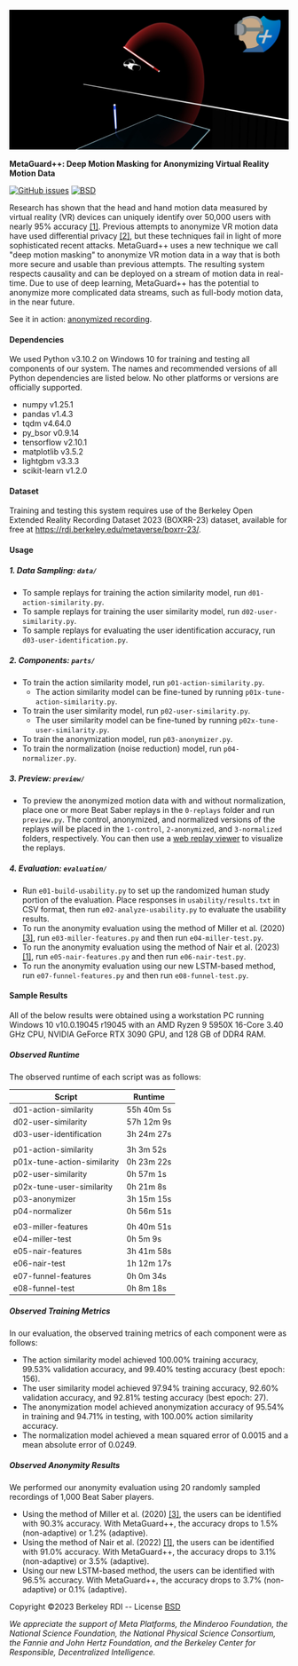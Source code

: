 ![](./thumbnail.png)

**MetaGuard++: Deep Motion Masking for Anonymizing Virtual Reality Motion Data**

[![GitHub issues](https://img.shields.io/github/issues/metaguard/metaguardplus)](https://github.com/metaguard/metaguardplus/issues)
[![BSD](https://img.shields.io/badge/license-BSD-brightgreen.svg)](https://github.com/metaguard/metaguardplus/blob/main/LICENSE)

Research has shown that the head and hand motion data measured by virtual reality (VR) devices can uniquely identify over 50,000 users with nearly 95% accuracy [[1]](https://www.usenix.org/conference/usenixsecurity23/presentation/nair-identification). Previous attempts to anonymize VR motion data have used differential privacy [[2]](https://arxiv.org/abs/2208.05604), but these techniques fail in light of more sophisticated recent attacks. MetaGuard++ uses a new technique we call "deep motion masking" to anonymize VR motion data in a way that is both more secure and usable than previous attempts.
The resulting system respects causality and can be deployed on a stream of motion data in real-time. Due to use of deep learning, MetaGuard++ has the potential to anonymize more complicated data streams, such as full-body motion data, in the near future.

See it in action: [anonymized recording](https://replay.beatleader.xyz/?link=https://metaguard.github.io/MetaGuardPlus/preview/3-normalized/76561197970860970-ExpertPlus-Standard-3585B3438A5B78DEAFAAA9D8FBA9A9E88556D218.bsor).

#### Dependencies
We used Python v3.10.2 on Windows 10 for training and testing all components of our system. The names and recommended versions of all Python dependencies are listed below. No other platforms or versions are officially supported.
- numpy v1.25.1
- pandas v1.4.3
- tqdm v4.64.0
- py_bsor v0.9.14
- tensorflow v2.10.1
- matplotlib v3.5.2
- lightgbm v3.3.3
- scikit-learn v1.2.0

#### Dataset
Training and testing this system requires use of the Berkeley Open Extended Reality Recording Dataset 2023 (BOXRR-23) dataset, available for free at https://rdi.berkeley.edu/metaverse/boxrr-23/.

#### Usage

##### 1. Data Sampling: `data/`

- To sample replays for training the action similarity model, run `d01-action-similarity.py`.
- To sample replays for training the user similarity model, run `d02-user-similarity.py`.
- To sample replays for evaluating the user identification accuracy, run `d03-user-identification.py`.

##### 2. Components: `parts/`

- To train the action similarity model, run `p01-action-similarity.py`.
  - The action similarity model can be fine-tuned by running `p01x-tune-action-similarity.py`.
- To train the user similarity model, run `p02-user-similarity.py`.
  - The user similarity model can be fine-tuned by running `p02x-tune-user-similarity.py`.
- To train the anonymization model, run `p03-anonymizer.py`.
- To train the normalization (noise reduction) model, run `p04-normalizer.py`.

##### 3. Preview: `preview/`

- To preview the anonymized motion data with and without normalization, place one or more Beat Saber replays in the `0-replays` folder and run `preview.py`. The control, anonymized, and normalized versions of the replays will be placed in the `1-control`, `2-anonymized`, and `3-normalized` folders, respectively. You can then use a [web replay viewer](https://replay.beatleader.xyz) to visualize the replays.

##### 4. Evaluation: `evaluation/`

- Run `e01-build-usability.py` to set up the randomized human study portion of the evaluation. Place responses in `usability/results.txt` in CSV format, then run `e02-analyze-usability.py` to evaluate the usability results.
- To run the anonymity evaluation using the method of Miller et al. (2020) [[3]](https://www.nature.com/articles/s41598-020-74486-y), run `e03-miller-features.py` and then run `e04-miller-test.py`.
- To run the anonymity evaluation using the method of Nair et al. (2023) [[1]](https://www.usenix.org/conference/usenixsecurity23/presentation/nair-identification), run `e05-nair-features.py` and then run `e06-nair-test.py`.
- To run the anonymity evaluation using our new LSTM-based method, run `e07-funnel-features.py` and then run `e08-funnel-test.py`.

#### Sample Results

All of the below results were obtained using a workstation PC running Windows 10 v10.0.19045 r19045 with an AMD Ryzen 9 5950X 16-Core 3.40 GHz CPU, NVIDIA GeForce RTX 3090 GPU, and 128 GB of DDR4 RAM.

##### Observed Runtime

The observed runtime of each script was as follows:

| **Script**                  | **Runtime** |
|-----------------------------|-------------|
| d01-action-similarity       | 55h 40m 5s  |
| d02-user-similarity         | 57h 12m 9s  |
| d03-user-identification     | 3h 24m 27s  |
|                             |             |
| p01-action-similarity       | 3h 3m 52s   |
| p01x-tune-action-similarity | 0h 23m 22s  |
| p02-user-similarity         | 0h 57m 1s   |
| p02x-tune-user-similarity   | 0h 21m 8s   |
| p03-anonymizer              | 3h 15m 15s  |
| p04-normalizer              | 0h 56m 51s  |
|                             |             |
| e03-miller-features         | 0h 40m 51s  |
| e04-miller-test             | 0h 5m 9s    |
| e05-nair-features           | 3h 41m 58s  |
| e06-nair-test               | 1h 12m 17s  |
| e07-funnel-features         | 0h 0m 34s   |
| e08-funnel-test             | 0h 8m 18s   |

##### Observed Training Metrics

In our evaluation, the observed training metrics of each component were as follows:

- The action similarity model achieved 100.00% training accuracy, 99.53% validation accuracy, and 99.40% testing accuracy (best epoch: 156).
- The user similarity model achieved 97.94% training accuracy, 92.60% validation accuracy, and 92.81% testing accuracy (best epoch: 27).
- The anonymization model achieved anonymization accuracy of 95.54% in training and 94.71% in testing, with 100.00% action similarity accuracy.
- The normalization model achieved a mean squared error of 0.0015 and a mean absolute error of 0.0249.

##### Observed Anonymity Results

We performed our anonymity evaluation using 20 randomly sampled recordings of 1,000 Beat Saber players.

- Using the method of Miller et al. (2020) [[3]](https://www.nature.com/articles/s41598-020-74486-y), the users can be identified with 90.3% accuracy. With MetaGuard++, the accuracy drops to 1.5% (non-adaptive) or 1.2% (adaptive).
- Using the method of Nair et al. (2022) [[1]](https://www.usenix.org/conference/usenixsecurity23/presentation/nair-identification), the users can be identified with 91.0% accuracy. With MetaGuard++, the accuracy drops to 3.1% (non-adaptive) or 3.5% (adaptive).
- Using our new LSTM-based method, the users can be identified with 96.5% accuracy. With MetaGuard++, the accuracy drops to 3.7% (non-adaptive) or 0.1% (adaptive).

Copyright &copy;2023 Berkeley RDI -- License [BSD](https://github.com/metaguard/metaguardplus/blob/main/LICENSE)

_We appreciate the support of Meta Platforms, the Minderoo Foundation, the National Science Foundation, the National Physical Science Consortium, the Fannie and John Hertz Foundation, and the Berkeley Center for Responsible, Decentralized Intelligence._

